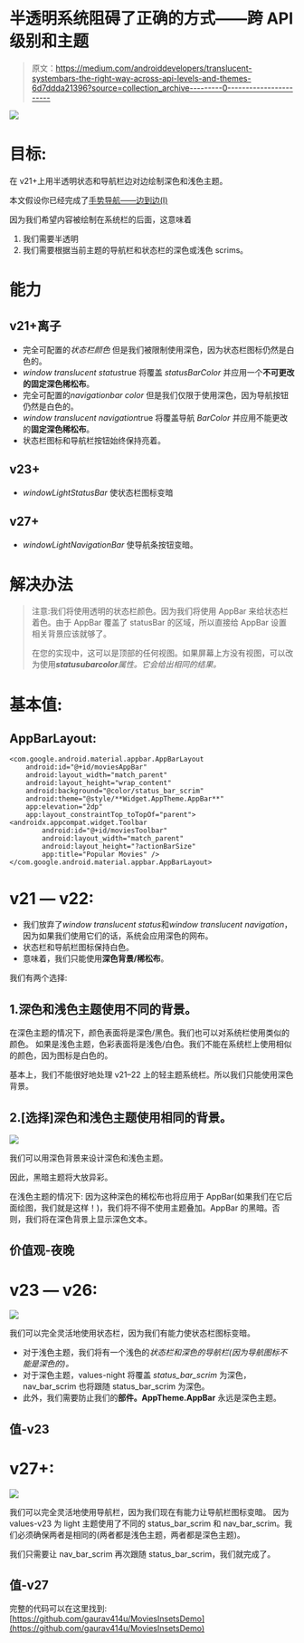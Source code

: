 # 半透明系统阻碍了正确的方式——跨 API 级别和主题

> 原文：<https://medium.com/androiddevelopers/translucent-systembars-the-right-way-across-api-levels-and-themes-6d7ddda21396?source=collection_archive---------0----------------------->

![](img/825835e96439f44b7180b0d8c48dd6c9.png)

# 目标:

在 v21+上用半透明状态和导航栏边对边绘制深色和浅色主题。

本文假设你已经完成了[手势导航——边到边(I)](/androiddevelopers/gesture-navigation-going-edge-to-edge-812f62e4e83e)

因为我们希望内容被绘制在系统栏的后面，这意味着

1.  我们需要半透明
2.  我们需要根据当前主题的导航栏和状态栏的深色或浅色 scrims。

# 能力

## v21+离子

*   完全可配置的*状态栏颜色*
    但是我们被限制使用深色，因为状态栏图标仍然是白色的。
*   *window translucent status*true 将覆盖 *statusBarColor* 并应用一个**不可更改的固定深色稀松布**。
*   完全可配置的*navigationbar color*
    但是我们仅限于使用深色，因为导航按钮仍然是白色的。
*   *window translucent navigation*true 将覆盖导航 *BarColor* 并应用不能更改的**固定深色稀松布**。
*   状态栏图标和导航栏按钮始终保持亮着。

## v23+

*   *windowLightStatusBar*
    使状态栏图标变暗

## v27+

*   *windowLightNavigationBar* 使导航条按钮变暗。

# 解决办法

> 注意:我们将使用透明的状态栏颜色。因为我们将使用 AppBar 来给状态栏着色。由于 AppBar 覆盖了 statusBar 的区域，所以直接给 AppBar 设置相关背景应该就够了。
> 
> 在您的实现中，这可以是顶部的任何视图。如果屏幕上方没有视图，可以改为使用***statusubarcolor****属性。它会给出相同的结果。*

# 基本值:

## AppBarLayout:

```
<com.google.android.material.appbar.AppBarLayout
    android:id="@+id/moviesAppBar"
    android:layout_width="match_parent"
    android:layout_height="wrap_content"
    android:background="@color/status_bar_scrim"
    android:theme="@style/**Widget.AppTheme.AppBar**"
    app:elevation="2dp"
    app:layout_constraintTop_toTopOf="parent"> <androidx.appcompat.widget.Toolbar
        android:id="@+id/moviesToolbar"
        android:layout_width="match_parent"
        android:layout_height="?actionBarSize"
        app:title="Popular Movies" />
</com.google.android.material.appbar.AppBarLayout>
```

# v21 — v22:

*   我们放弃了*window translucent status*和*window translucent navigation*，因为如果我们使用它们的话，系统会应用深色的网布。
*   状态栏和导航栏图标保持白色。
*   意味着，我们只能使用**深色背景/稀松布**。

我们有两个选择:

## 1.深色和浅色主题使用不同的背景。

在深色主题的情况下，颜色表面将是深色/黑色。我们也可以对系统栏使用类似的颜色。
如果是浅色主题，色彩表面将是浅色/白色。我们不能在系统栏上使用相似的颜色，因为图标是白色的。

基本上，我们不能很好地处理 v21–22 上的轻主题系统栏。所以我们只能使用深色背景。

## 2.[选择]深色和浅色主题使用相同的背景。

![](img/1f013b5dff5e4f0cb79954c5a1fc96cb.png)

我们可以用深色背景来设计深色和浅色主题。

因此，黑暗主题将大放异彩。

在浅色主题的情况下:
因为这种深色的稀松布也将应用于 AppBar(如果我们在它后面绘图，我们就是这样！)，我们将不得不使用主题叠加。AppBar 的黑暗。否则，我们将在深色背景上显示深色文本。

## 价值观-夜晚

# v23 — v26:

![](img/d9c81fe5efb6bf2640a4f909dbf0da34.png)

我们可以完全灵活地使用状态栏，因为我们有能力使状态栏图标变暗。

*   对于浅色主题，我们将有一个浅色的*状态栏和深色的导航栏(因为导航图标不能是深色的)。*
*   对于深色主题，values-night 将覆盖 *status_bar_scrim* 为深色，nav_bar_scrim 也将跟随 status_bar_scrim 为深色。
*   此外，我们需要防止我们的**部件。AppTheme.AppBar** 永远是深色主题。

## 值-v23

# v27+:

![](img/4a60ac607cda8cdf03564efb040e6077.png)

我们可以完全灵活地使用导航栏，因为我们现在有能力让导航栏图标变暗。
因为 values-v23 为 light 主题使用了不同的 status_bar_scrim 和 nav_bar_scrim。我们必须确保两者是相同的(两者都是浅色主题，两者都是深色主题)。

我们只需要让 nav_bar_scrim 再次跟随 status_bar_scrim，我们就完成了。

## 值-v27

完整的代码可以在这里找到:[https://github.com/gaurav414u/MoviesInsetsDemo](https://github.com/gaurav414u/MoviesInsetsDemo)
